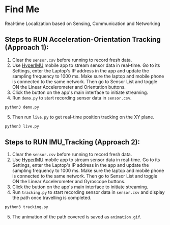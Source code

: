 # Find Me
Real‑time Localization based on Sensing, Communication and Networking

## Steps to RUN Acceleration-Orientation Tracking (Approach 1):

1) Clear the ```sensor.csv``` before running to record fresh data.
2) Use [HyperIMU](https://play.google.com/store/apps/details?id=com.ianovir.hyper_imu) mobile app to stream sensor data in real-time. Go to its Settings, enter the Laptop's IP address in the app and update the sampling frequency to 1000 ms. Make sure the laptop and mobile phone is connected to the same network. Then go to Sensor List and toggle ON the Linear Accelerometer and Orientation buttons.
3) Click the button on the app's main interface to initiate streaming.
4) Run ```demo.py``` to start recording sensor data in ```sensor.csv```.
```sh
python3 demo.py
```
5) Then run ```live.py``` to get real-time position tracking on the XY plane. 
```sh
python3 live.py
```

## Steps to RUN IMU_Tracking (Approach 2):

1) Clear the ```sensor.csv``` before running to record fresh data.
2) Use [HyperIMU](https://play.google.com/store/apps/details?id=com.ianovir.hyper_imu) mobile app to stream sensor data in real-time. Go to its Settings, enter the Laptop's IP address in the app and update the sampling frequency to 1000 ms. Make sure the laptop and mobile phone is connected to the same network. Then go to Sensor List and toggle ON the Linear Accelerometer and Gyroscope buttons.
3) Click the button on the app's main interface to initiate streaming.
4) Run ```tracking.py``` to start recording sensor data in ```sensor.csv``` and display the path once travelling is completed.
```sh
python3 tracking.py
```
5) The animation of the path covered is saved as ```animation.gif```.
